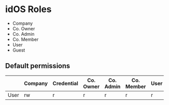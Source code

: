 # idOS Roles

- Company
- Co. Owner
- Co. Admin
- Co. Member
- User
- Guest

<!-- | self          | rw        | rw   	       | rw   	    | rw   	    | rw   	      | rw   | n/a -->

## Default permissions
|               | Company   | Credential   | Co. Owner  | Co. Admin  | Co. Member | User | Guest
|---            |---	    |---           |---	        |---	    |---	      |---   |---
| User          | rw  	    | r   	       | r   	    | r   	    | r   	      | r    | r
